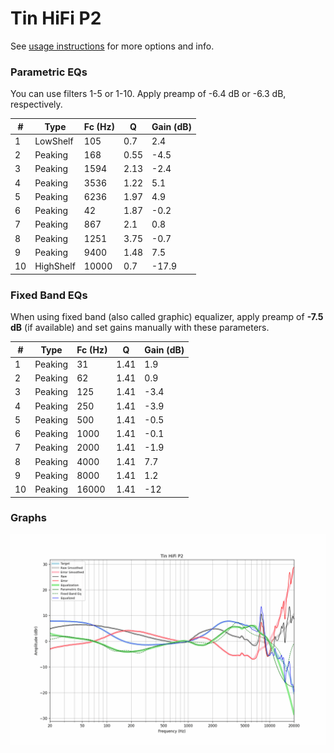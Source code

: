 # Tin HiFi P2
See [usage instructions](https://github.com/jaakkopasanen/AutoEq#usage) for more options and info.

### Parametric EQs
You can use filters 1-5 or 1-10. Apply preamp of -6.4 dB or -6.3 dB, respectively.

|   # | Type      |   Fc (Hz) |    Q |   Gain (dB) |
|-----|-----------|-----------|------|-------------|
|   1 | LowShelf  |       105 | 0.7  |         2.4 |
|   2 | Peaking   |       168 | 0.55 |        -4.5 |
|   3 | Peaking   |      1594 | 2.13 |        -2.4 |
|   4 | Peaking   |      3536 | 1.22 |         5.1 |
|   5 | Peaking   |      6236 | 1.97 |         4.9 |
|   6 | Peaking   |        42 | 1.87 |        -0.2 |
|   7 | Peaking   |       867 | 2.1  |         0.8 |
|   8 | Peaking   |      1251 | 3.75 |        -0.7 |
|   9 | Peaking   |      9400 | 1.48 |         7.5 |
|  10 | HighShelf |     10000 | 0.7  |       -17.9 |

### Fixed Band EQs
When using fixed band (also called graphic) equalizer, apply preamp of **-7.5 dB** (if available) and set gains manually with these parameters.

|   # | Type    |   Fc (Hz) |    Q |   Gain (dB) |
|-----|---------|-----------|------|-------------|
|   1 | Peaking |        31 | 1.41 |         1.9 |
|   2 | Peaking |        62 | 1.41 |         0.9 |
|   3 | Peaking |       125 | 1.41 |        -3.4 |
|   4 | Peaking |       250 | 1.41 |        -3.9 |
|   5 | Peaking |       500 | 1.41 |        -0.5 |
|   6 | Peaking |      1000 | 1.41 |        -0.1 |
|   7 | Peaking |      2000 | 1.41 |        -1.9 |
|   8 | Peaking |      4000 | 1.41 |         7.7 |
|   9 | Peaking |      8000 | 1.41 |         1.2 |
|  10 | Peaking |     16000 | 1.41 |       -12   |

### Graphs
![](./Tin%20HiFi%20P2.png)
